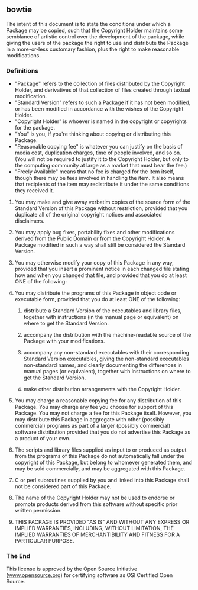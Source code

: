 ## bowtie
The intent of this document is to state the conditions under which a Package may be copied, such that the Copyright Holder maintains some semblance of artistic control over the development of the package, while giving the users of the package the right to use and distribute the Package in a more-or-less customary fashion, plus the right to make reasonable modifications.

### Definitions
* "Package" refers to the collection of files distributed by the Copyright Holder, and derivatives of that collection of files created through textual modification.
* "Standard Version" refers to such a Package if it has not been modified, or has been modified in accordance with the wishes of the Copyright Holder.
* "Copyright Holder" is whoever is named in the copyright or copyrights for the package.
* "You" is you, if you're thinking about copying or distributing this Package.
* "Reasonable copying fee" is whatever you can justify on the basis of media cost, duplication charges, time of people involved, and so on. (You will not be required to justify it to the Copyright Holder, but only to the computing community at large as a market that must bear the fee.)
* "Freely Available" means that no fee is charged for the item itself, though there may be fees involved in handling the item. It also means that recipients of the item may redistribute it under the same conditions they received it.

1. You may make and give away verbatim copies of the source form of the Standard Version of this Package without restriction, provided that you duplicate all of the original copyright notices and associated disclaimers.

1. You may apply bug fixes, portability fixes and other modifications derived from the Public Domain or from the Copyright Holder. A Package modified in such a way shall still be considered the Standard Version.

1. You may otherwise modify your copy of this Package in any way, provided that you insert a prominent notice in each changed file stating how and when you changed that file, and provided that you do at least ONE of the following:

1. You may distribute the programs of this Package in object code or executable form, provided that you do at least ONE of the following:

    1. distribute a Standard Version of the executables and library files, together with instructions (in the manual page or equivalent) on where to get the Standard Version.

    1. accompany the distribution with the machine-readable source of the Package with your modifications.

    1. accompany any non-standard executables with their corresponding Standard Version executables, giving the non-standard executables non-standard names, and clearly documenting the differences in manual pages (or equivalent), together with instructions on where to get the Standard Version.

    1. make other distribution arrangements with the Copyright Holder.

1. You may charge a reasonable copying fee for any distribution of this Package. You may charge any fee you choose for support of this Package. You may not charge a fee for this Package itself. However, you may distribute this Package in aggregate with other (possibly commercial) programs as part of a larger (possibly commercial) software distribution provided that you do not advertise this Package as a product of your own.

1. The scripts and library files supplied as input to or produced as output from the programs of this Package do not automatically fall under the copyright of this Package, but belong to whomever generated them, and may be sold commercially, and may be aggregated with this Package.

1. C or perl subroutines supplied by you and linked into this Package shall not be considered part of this Package.

1. The name of the Copyright Holder may not be used to endorse or promote products derived from this software without specific prior written permission.

1. THIS PACKAGE IS PROVIDED "AS IS" AND WITHOUT ANY EXPRESS OR IMPLIED WARRANTIES, INCLUDING, WITHOUT LIMITATION, THE IMPLIED WARRANTIES OF MERCHANTIBILITY AND FITNESS FOR A PARTICULAR PURPOSE.
### The End
This license is approved by the Open Source Initiative (www.opensource.org) for certifying software as OSI Certified Open Source.